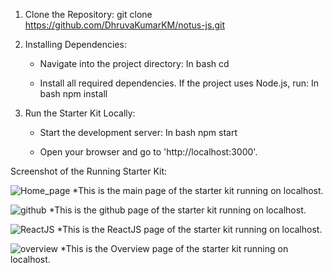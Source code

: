 1. Clone the Repository:
     git clone https://github.com/DhruvaKumarKM/notus-js.git

2. Installing Dependencies:
   - Navigate into the project directory:
     In bash
     cd <project-folder>
     
   - Install all required dependencies. If the project uses Node.js, run:
     In bash
     npm install

3. Run the Starter Kit Locally:
   - Start the development server:
     In bash
     npm start
   
   - Open your browser and go to 'http://localhost:3000'.

Screenshot of the Running Starter Kit:

![Home_page](https://github.com/user-attachments/assets/339bbf14-0292-4f85-b7da-829262249641)
*This is the main page of the starter kit running on localhost.

![github](https://github.com/user-attachments/assets/6a1eada6-4e07-4fad-97ed-0a8c63f3b1fe)
*This is the github page of the starter kit running on localhost.

![ReactJS](https://github.com/user-attachments/assets/84bcde4c-5e6b-4062-8510-d00f26ab4373)
*This is the ReactJS page of the starter kit running on localhost.

![overview](https://github.com/user-attachments/assets/72f72bce-bfdb-479e-9bf1-ca72bc7923c9)
*This is the Overview page of the starter kit running on localhost.




